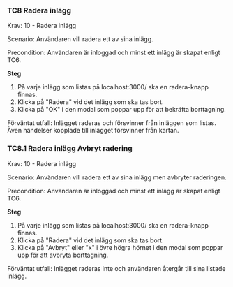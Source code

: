 ### TC8 Radera inlägg
Krav: 10 - Radera inlägg

Scenario: Användaren vill radera ett av sina inlägg.

Precondition: Användaren är inloggad och minst ett inlägg är skapat enligt TC6.

**Steg**
  1. På varje inlägg som listas på localhost:3000/ ska en radera-knapp finnas.
  2. Klicka på "Radera" vid det inlägg som ska tas bort.
  3. Klicka på "OK" i den modal som poppar upp för att bekräfta borttagning.

Förväntat utfall: Inlägget raderas och försvinner från inläggen som listas. Även händelser kopplade till inlägget försvinner från kartan.

### TC8.1 Radera inlägg Avbryt radering
Krav: 10 - Radera inlägg

Scenario: Användaren vill radera ett av sina inlägg men avbryter raderingen.

Precondition: Användaren är inloggad och minst ett inlägg är skapat enligt TC6.

**Steg**
  1. På varje inlägg som listas på localhost:3000/ ska en radera-knapp finnas.
  2. Klicka på "Radera" vid det inlägg som ska tas bort.
  3. Klicka på "Avbryt" eller "x" i övre högra hörnet i den modal som poppar upp för att avbryta borttagning.

Förväntat utfall: Inlägget raderas inte och användaren återgår till sina listade inlägg.
<!--stackedit_data:
eyJoaXN0b3J5IjpbMTM0MzM1MTA3OSwtMTE1MTI1NTU2NV19
-->